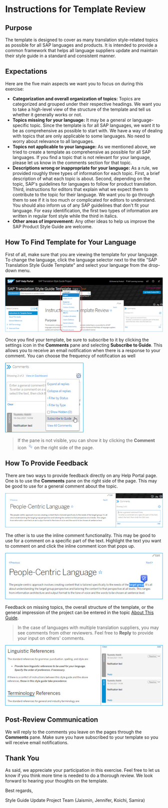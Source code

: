# Instructions for Template Review

## Purpose

The template is designed to cover as many translation style-related topics as possible for all SAP languages and products. It is intended to provide a common framework that helps all language suppliers update and maintain their style guide in a standard and consistent manner.

## Expectations

Here are the five main aspects we want you to focus on during this exercise:

* **Categorization and overall organization of topics:** Topics are categorized and grouped under their respective headings. We want you to take a high-level view of the structure of the template and tell us whether it generally works or not.
* **Topics missing for your language:** It may be a general or language-specific topic. Since the template is for all SAP languages, we want it to be as comprehensive as possible to start with. We have a way of dealing with topics that are only applicable to some languages. No need to worry about relevance to all languages.
* **Topics not applicable to your language:** As we mentioned above, we tried to create a template as comprehensive as possible for all SAP languages. If you find a topic that is not relevant for your language, please let us know in the comments section for that topic.
* **Descriptions wrong or inappropriate for your language:** As a rule, we provided roughly three types of information for each topic. First, a brief description of what each topic is about. Second, depending on the topic, SAP's guidelines for languages to follow for product translation. Third, instructions for editors that explain what we expect them to contribute to the topic for their language. We want you to go through them to see if it is too much or complicated for editors to understand. You should also inform us of any SAP guidelines that don't fit your language. For easy identification, the first two types of information are written in regular font style while the third in italics.
* **Other areas of improvement:** Any other ideas to help us improve the SAP Product Style Guide are welcome.

## How To Find Template for Your Language

First of all, make sure that you are viewing the template for your language. To change the language, click the language selector next to the title "SAP Translation Style Guide Template" and select your language from the drop-down menu.

![languages](./images/language_selector.jpg)

Once you find your template, be sure to subscribe to it by clicking the settings icon in the **Comments** pane and selecting **Subscribe to Guide**. This allows you to receive an email notification when there is a response to your comment. You can choose the frequency of notification as well

![subscribe](./images/subscribe.jpg)

> If the pane is not visible, you can show it by clicking the **Comment** icon ![icon](./images/icon_comment.jpg) on the right side of the page.


## How To Provide Feedback

There are two ways to provide feedback directly on any Help Portal page. One is to use the **Comments** pane on the right side of the page. This may be good to use for a general comment about the topic.

![image](./images/general_comment.jpg)

The other is to use the inline comment functionality. This may be good to use for a comment on a specific part of the text. Highlight the text you want to comment on and click the inline comment icon that pops up.

![image](./images/inline_comment.jpg)

Feedback on missing topics, the overall structure of the template, or the general impression of the project can be entered in the topic [About This Guide](00_about.md).

> In the case of languages with multiple translation suppliers, you may see comments from other reviewers. Feel free to **Reply** to provide your input on others' comments.

![reply](./images/comments_pane.jpg)

## Post-Review Communication

We will reply to the comments you leave on the pages through the **Comments** pane. Make sure you have subscribed to your template so you will receive email notifications.

## Thank You

As said, we appreciate your participation in this exercise. Feel free to let us know if you think more time is needed to do a thorough review. We look forward to hearing your thoughts on the template.

Best regards,

Style Guide Update Project Team (Jaismin, Jennifer, Koichi, Samira)

